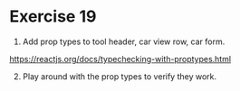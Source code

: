 # Exercise 19

1. Add prop types to tool header, car view row, car form.

https://reactjs.org/docs/typechecking-with-proptypes.html

2. Play around with the prop types to verify they work.